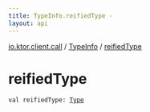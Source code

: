 ```yaml
---
title: TypeInfo.reifiedType - 
layout: api
---
```


<div class='api-docs-breadcrumbs'><a href="../index.html">io.ktor.client.call</a> / <a href="index.html">TypeInfo</a> / <a href="./reified-type.html">reifiedType</a></div>

# reifiedType

<div class="signature"><code><span class="keyword">val </span><span class="identifier">reifiedType</span><span class="symbol">: </span><a href="../-type/index.html"><span class="identifier">Type</span></a></code></div>

